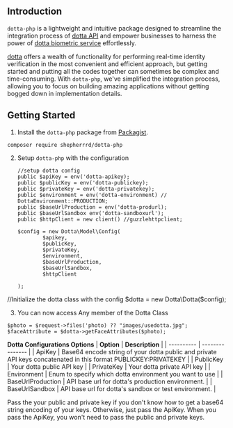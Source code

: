 ## Introduction

`dotta-php` is a lightweight and intuitive package designed to streamline the integration process of [dotta API][dottaapidoc] and empower businesses to harness the power of [dotta biometric service][dottawebsite] effortlessly.

[dotta][dottawebsite] offers a wealth of functionality for performing real-time identity verification in the most convenient and efficient approach, but getting started and putting all the codes together can sometimes be complex and time-consuming. With `dotta-php`, we've simplified the integration process, allowing you to focus on building amazing applications without getting bogged down in implementation details.

## Getting Started

1. Install the `dotta-php` package from [Packagist][packagistlink].

```
composer require shepherrrd/dotta-php
```

2.  Setup `dotta-php` with the configuration

    ```
    //setup dotta config
    public $apiKey = env('dotta-apikey);
    public $publicKey = env('dotta-publickey);
    public $privateKey = env('dotta-privatekey);
    public $environment = env('dotta-environment) // DottaEnvironment::PRODUCTION;
    public $baseUrlProduction = env('dotta-produrl);
    public $baseUrlSandbox env('dotta-sandboxurl');
    public $httpClient = new client() //guzzlehttpclient;

    $config = new Dotta\Model\Config(
            $apikey,
            $publicKey,
            $privateKey,
            $environment,
            $baseUrlProduction,
            $baseUrlSandbox,
            $httpClient

    );
    ```

//Initialize the dotta class with the config
$dotta = new Dotta\Dotta($config);

3. You can now access Any member of the Dotta Class

```
$photo = $request->files('photo) ?? "images/usedotta.jpg";
$faceAttribute = $dotta->getFaceAttributes($photo);
```

**Dotta Configurations Options**
| **Option** | **Description** |
| ---------- | --------------- |
| ApiKey | Base64 encode string of your dotta public and private API keys concatenated in this format PUBLICKEY:PRIVATEKEY |
| PublicKey | Your dotta public API key |
| PrivateKey | Your dotta private API key |
| Environment | Enum to specify which dotta environment you want to use |
| BaseUrlProduction | API base url for dotta's production environment. |
| BaseUrlSandbox | API base url for dotta's sandbox or test environment. |

Pass the your public and private key if you don't know how to get a base64 string encoding of your keys. Otherwise, just pass the ApiKey. When you pass the ApiKey, you won't need to pass the public and private keys.

[dottawebsite]: https://withdotta.com
[dottaapidoc]: https://docs.withdotta.com
[packagistlink]: https::packagist.com/shepherrrd/dotta-php
